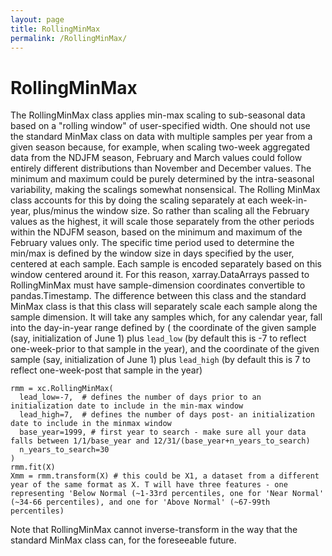```yaml
---
layout: page
title: RollingMinMax
permalink: /RollingMinMax/
---
```


# RollingMinMax

The RollingMinMax class applies min-max scaling to sub-seasonal data based on a "rolling window" of user-specified width. One should not use the standard MinMax class on data with multiple samples per year from a given season because, for example, when scaling two-week aggregated data from the NDJFM season, February and March values could follow entirely different distributions than November and December values. The minimum and maximum could be purely determined by the intra-seasonal variability, making the scalings somewhat nonsensical. The Rolling MinMax class accounts for this by doing the scaling separately at each week-in-year, plus/minus the window size. So rather than scaling all the February values as the highest, it will scale those separately from the other periods within the NDJFM season, based on the minimum and maximum of the February values only. The specific time period used to determine the min/max is defined by the window size in days specified by the user, centered at each sample. Each sample is encoded separately based on this window centered around it. For this reason, xarray.DataArrays passed to RollingMinMax must have sample-dimension coordinates convertible to pandas.Timestamp. 
The difference between this class and the standard MinMax class is that this class will separately scale each sample along the sample dimension. It will take any samples which, for any calendar year, fall into the day-in-year range defined by ( the coordinate of the given sample (say, initialization of June 1) plus `lead_low` (by default this is -7 to reflect one-week-prior to that sample in the year), and the coordinate of the given sample (say, initialization of June 1) plus `lead_high` (by default this is 7 to reflect one-week-post that sample in the year)

```
rmm = xc.RollingMinMax(
  lead_low=-7,  # defines the number of days prior to an initialization date to include in the min-max window 
  lead_high=7,  # defines the number of days post- an initialization date to include in the minmax window
  base_year=1999, # first year to search - make sure all your data falls between 1/1/base_year and 12/31/(base_year+n_years_to_search) 
  n_years_to_search=30
)
rmm.fit(X) 
Xmm = rmm.transform(X) # this could be X1, a dataset from a different year of the same format as X. T will have three features - one representing 'Below Normal (~1-33rd percentiles, one for 'Near Normal' (~34-66 percentiles), and one for 'Above Normal' (~67-99th percentiles) 
```

Note that RollingMinMax cannot inverse-transform in the way that the standard MinMax class can, for the foreseeable future.






